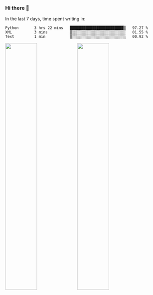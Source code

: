 ### Hi there 👋

In the last 7 days, time spent writing in:

<!--START_SECTION:waka-->
```text
Python       3 hrs 22 mins   ████████████████████████▒   97.27 % 
XML          3 mins          ▒░░░░░░░░░░░░░░░░░░░░░░░░   01.55 % 
Text         1 min           ▒░░░░░░░░░░░░░░░░░░░░░░░░   00.92 % 
```
<!--END_SECTION:waka-->

<img src="https://wakatime.com/share/@jimtje/5d0c92de-08f8-4a72-8f2f-6a9693d1e318.svg" width=45% height=45%> <img src="https://wakatime.com/share/@jimtje/501498ae-bda5-4da7-a89d-b40bcdd5556d.svg" width=45% height=45%>
